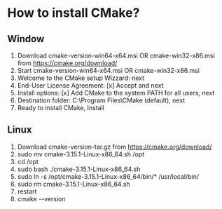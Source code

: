 # How to install CMake?

## Window

1. Download cmake-version-win64-x64.msi OR cmake-win32-x86.msi from <https://cmake.org/download/>
2. Start cmake-version-win64-x64.msi OR cmake-win32-x86.msi
3. Welcome to the CMake setup Wizzard: next
4. End-User License Agreement: [x] Accept and next
5. Install options: [x] Add CMake to the system PATH for all users, next
6. Destination folder: C:\Program Files\CMake (default), next
7. Ready to install CMake, Install

## Linux

1. Download cmake-version-tar.gz from <https://cmake.org/download/>
2. sudo mv cmake-3.15.1-Linux-x86_64.sh /opt
3. cd /opt
4. sudo bash ./cmake-3.15.1-Linux-x86_64.sh
5. sudo ln -s /opt/cmake-3.15.1-Linux-x86_64/bin/* /usr/local/bin/
6. sudo rm cmake-3.15.1-Linux-x86_64.sh
7. restart
8. cmake --version
